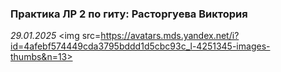 ### Практика ЛР 2 по гиту: Расторгуева Виктория
*29.01.2025*
<img src=https://avatars.mds.yandex.net/i?id=4afebf574449cda3795bddd1d5cbc93c_l-4251345-images-thumbs&n=13>
